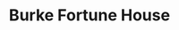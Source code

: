 ---
layout: place
title: "Burke Fortune House"
permalink: /virginia/burke-centre/burke-fortune-house.html
stateAbbr: VA
stateName: Virginia
cityName: Burke Centre
seo:
  name: "Burke Fortune House"
  type: Restaurant
  links: https://www.facebook.com/Burke-Fortune-House-195764490464708/
description: "Relaxed Japanese eatery serving sushi, noodles & teriyaki in a narrow, traditional space. Looking for sushi in Burke Centre, Virginia? Check out Burke Fortun..."
place_id: ChIJecNpFONRtokR9sqXMb2Ypts
photos:
  - name: >-
      places/ChIJecNpFONRtokR9sqXMb2Ypts/photos/AeeoHcI8GPD_pRyoeQHqPKllBwRM5XlQwDoH5U14CPxETfm2LcLWYy42j19KASZVztv7oR0-2yAcfLnLXuqpzoWXfoswY5bKt4NsYUpwpfNn_EVUNJXz2frssK80SduuKUFQF8GWf17OjJG_dYjeKags_W4k9WV3tN0O_UF9VbygG7DwcINrS-5WNR_PFzthyYOey0FkRZxZADlQGDzxQsfyCh7LSq1ZdGeFyqSRdwrA5C9sFGkRHyBfitvFeE-Hiz6WICGGv8h5YCDt7M5CfrLl9vnFUvMUhiQdbRBsYIahjX2OefafPPgKhrd-jx9XiRzlyAgx28zgMAINnedOh2uHNksCE0AiVy1xNb4uCY_k9nONdNA6Q96UjB_ArmQsuyLB2d7oZ6uhO6WobD8q5wxL1GZgF8FUNBgsrJIGRK2TPFiPXBfM
    widthPx: 4000
    heightPx: 3000
    authorAttributions:
      - displayName: Tilly Lo
        uri: https://maps.google.com/maps/contrib/100390448201842012508
        photoUri: >-
          https://lh3.googleusercontent.com/a-/ALV-UjVIFfjkSUs9jq1Nl3rx3pO7zemmOyMMFGDFZ1tdpHYTz9I0J8fEeA=s100-p-k-no-mo
    flagContentUri: >-
      https://www.google.com/local/imagery/report/?cb_client=maps_api_places.places_api&image_key=!1e10!2sCIHM0ogKEICAgID6gOLdwgE&hl=en-US
    googleMapsUri: >-
      https://www.google.com/maps/place//data=!3m4!1e2!3m2!1sCIHM0ogKEICAgID6gOLdwgE!2e10!4m2!3m1!1s0x89b651e31469c379:0xdba698bd3197caf6
  - name: >-
      places/ChIJecNpFONRtokR9sqXMb2Ypts/photos/AeeoHcLH8emSw78tLTCzmTRh1MBpQwcWGD8nwa2AI_o_WDECOOEfD0J-3O2bkO5Rbqml-n2hkj7MF90ckiEFdBJ-btsaEtDC7xHtdkc_FelZ8uH_6U4t_nxE4Lt_EIcJXuuQzX_A_PJlX2yMW4gyc9edzJNzZRMdaDyrfwEYGs4kCFA0mHwsqT3ce_KTC5sjMmIG4SLhQIyoHRhxoqoB4Vs-OScSGwjTJAIXXmIdFxJtmQn3o-_EL0Xw3CBWkcE0UlTqYZQlTIXqq7V2ExXMtdIRiMXguJeXNZWBLjjW5-VhZRqoz1YGMb8JyCQOc8S3XWvxWgTszDLAbjxEwX5yNPbbuJxSndPf2IFD8b78s7a2ErfQBLADuaWXGoz_N4qYDyjM7vcTRMrCzRe9qOvmLsgAk6ReiLwa9a1ZYiB_WtaBKBmJJmzb
    widthPx: 4080
    heightPx: 3072
    authorAttributions:
      - displayName: Barnett Hsu
        uri: https://maps.google.com/maps/contrib/103150591020456979770
        photoUri: >-
          https://lh3.googleusercontent.com/a-/ALV-UjUiKAck5w3edhfOfadOARAt6WesDl7ljkgJteoivZTvlqHfTdwEkA=s100-p-k-no-mo
    flagContentUri: >-
      https://www.google.com/local/imagery/report/?cb_client=maps_api_places.places_api&image_key=!1e10!2sCIHM0ogKEICAgICRzIKEwQE&hl=en-US
    googleMapsUri: >-
      https://www.google.com/maps/place//data=!3m4!1e2!3m2!1sCIHM0ogKEICAgICRzIKEwQE!2e10!4m2!3m1!1s0x89b651e31469c379:0xdba698bd3197caf6
  - name: >-
      places/ChIJecNpFONRtokR9sqXMb2Ypts/photos/AeeoHcIpbYAJ__v5NAn_JTQleIJc4GKfiGlCBmWFBWFPixLWxA19z3eK4Rcs5rd356QEEBKAj2TAE2DxPCMDGBS73EmBI2dN-XgLrk9oy07MV4njJvFIUVXkidqIBvspnGNLiq8yeCVjZe1mUaWhlyfALsvvtJTzGBc7vz_RtJubrFZu0xLNITkkuYmocwB__g84YG5Y0TM29XwYrJzslorDgPQKpliV2GGxPHouRUmefb180uHYqRGsf3jtE5fKseQlsD3PmM4XAhJpzDw1CAHhmXqddHo_LThXq8_OmGU0PjZn718p2xvR_yzkUHgwl8RzAiOmWB5BFbfuKS_v_wH-dTBxZ7LKNQDF8yL_6eHqn46Zw8nB2WBtGgFPjU-_K7lalSV-fR6VB9vTxnUWczTUJ1ZOOCdatKb4h_XazYopHx2HnhXz
    widthPx: 4000
    heightPx: 3000
    authorAttributions:
      - displayName: Morgan Stevens
        uri: https://maps.google.com/maps/contrib/111664658687283900125
        photoUri: >-
          https://lh3.googleusercontent.com/a-/ALV-UjVOnKF2ytEFQ1l4p3nnFE4D-nI78uWTPSrkahwazy7QenQN_qe52Q=s100-p-k-no-mo
    flagContentUri: >-
      https://www.google.com/local/imagery/report/?cb_client=maps_api_places.places_api&image_key=!1e10!2sCIHM0ogKEICAgIDr0vmzngE&hl=en-US
    googleMapsUri: >-
      https://www.google.com/maps/place//data=!3m4!1e2!3m2!1sCIHM0ogKEICAgIDr0vmzngE!2e10!4m2!3m1!1s0x89b651e31469c379:0xdba698bd3197caf6
  - name: >-
      places/ChIJecNpFONRtokR9sqXMb2Ypts/photos/AeeoHcJiX3ehF6L59t8_lpij9E3WLrGlZ1ivytjOP66OjhTYeZ10apHej5NP_kbd3cuQvAE6vw_hgEPFbBGtKd3uaAUGL4jMBfcN3g-_Eyrpw2bECtXuMnYZxN5_lETOODmgfpnnAvRb_DavmzVj3H-eaFBZnFlrLy7ptmz8W8i_rq-QXA5wtxNMUvQqHEXV7h_P0ugwKHCPDTLmWzIJl9nsFg-WgP5yF22EY9ofBOFcLf5U9TJgJPQU3n2M0AXfc14TEivXiKuEnwkuz9M0zpv1VMeAaTYUAMocJyB-fKFKSZ0G7033Dxw6h_ModeBRloJTSODbvsSXlE-CojWjhg1w_muD3bSNQOBL6OqWlOSt0wa9P63X1nynDClkYGGu_fvBX2EHYMdJmZgKqgUgiVH6VGXXQ6k02Y5hmJ-oIt8R5i7LMCct
    widthPx: 4080
    heightPx: 3072
    authorAttributions:
      - displayName: Mary
        uri: https://maps.google.com/maps/contrib/106975655098212584355
        photoUri: >-
          https://lh3.googleusercontent.com/a-/ALV-UjUojHa_gKTZuNdIKT37BhJ8ko_POpRF44xiHCLlIjcNx8CZb5hUzA=s100-p-k-no-mo
    flagContentUri: >-
      https://www.google.com/local/imagery/report/?cb_client=maps_api_places.places_api&image_key=!1e10!2sCIHM0ogKEICAgICfzMHL4AE&hl=en-US
    googleMapsUri: >-
      https://www.google.com/maps/place//data=!3m4!1e2!3m2!1sCIHM0ogKEICAgICfzMHL4AE!2e10!4m2!3m1!1s0x89b651e31469c379:0xdba698bd3197caf6
  - name: >-
      places/ChIJecNpFONRtokR9sqXMb2Ypts/photos/AeeoHcJqHy9TCIfUCfLofKsHOtUcpWfgY5XARj88kCH2N2nGzmI5kgHV720cA5F9sHqmc1oSGMm0Zc7XyDfyXBtWUM2L6WxvP0Wdo3hL4mPYPnbw3aaoahdm2yxOz-fKE__x3R3ARZnchZc80iZeRPslj-6S1iqyIQ_bU18LxKJp94RkiNuV4V47SyNQLeXhwayzomzv782lCvma2H5VLpT7axR594klCJBmCTnYmygC0wnnoc1AVLNy2XvDErpbhn1XTDLd4kDHdkSiAaXVWcndOVgVH8wUh-_73Zs7Wt9eeHxAcSoQWgfX9eLUYnQpixhtvoAAKUz5dHMhWLdk7CpvfHEy5SPuffh6HlDEXn1XEb7kWGE84CeNyqU14DWmzW_4WFRVTzMBZ6cWpL0oLPy7FnQxi99sib_JyyodUBoK_fsGgg
    widthPx: 3072
    heightPx: 4080
    authorAttributions:
      - displayName: Theodore “Ted” Kostich Jr.
        uri: https://maps.google.com/maps/contrib/113728029184863978569
        photoUri: >-
          https://lh3.googleusercontent.com/a-/ALV-UjUvQBZRFS0gAWlZ-YUyCV0xKF6cCs5qvBMTRDgTQ4B2_BzwiHIs=s100-p-k-no-mo
    flagContentUri: >-
      https://www.google.com/local/imagery/report/?cb_client=maps_api_places.places_api&image_key=!1e10!2sCIHM0ogKEICAgID1sZ3HCg&hl=en-US
    googleMapsUri: >-
      https://www.google.com/maps/place//data=!3m4!1e2!3m2!1sCIHM0ogKEICAgID1sZ3HCg!2e10!4m2!3m1!1s0x89b651e31469c379:0xdba698bd3197caf6
  - name: >-
      places/ChIJecNpFONRtokR9sqXMb2Ypts/photos/AeeoHcLOgCuJgd26BLK9F0pu6airfLTmvNz7r001mMzjJMZ3CvyIrACMD983_JSvK1iuspdssPv0mKi1IJRyKmFV7r5b_9qxmU_cqV86q7KWPMSnAFvgsVNkD6lAtVg3gldnh8GH66vJGt53VuEuWNTNmrG6ESMLRciyH_sqQ9hufbkBDLl5WL8BKfVhqsTtao46KoSSWRD5MFaLDVaOghq14Sm50yhQpGvkQ49EBU6HkQ-iOkPg-uUiWvdKB3ts_3Tjx6XYOgYAOuaWDMEv1Zig-0_ogeBqSUqRlJ2V4TMxnOzeo9pEAsCZJUQfT2J_LNT78KmVV9ZN2ENQgXALbmPNfYsoajY_NyE4LWYRFwV3CD5BU7TQ_yggw5Q5_Qu8ByLkBxtdviYGE7wqafp1yLcxQDTJK60mLGc6Zy2n8cPwaXEK7A
    widthPx: 3472
    heightPx: 4624
    authorAttributions:
      - displayName: Alexis Knoepfler
        uri: https://maps.google.com/maps/contrib/111833032182381594224
        photoUri: >-
          https://lh3.googleusercontent.com/a-/ALV-UjUraXInEaujW8EVnA3TXVAg6bFn3Q-3G1XW5gZ19FksgGjM-Z0=s100-p-k-no-mo
    flagContentUri: >-
      https://www.google.com/local/imagery/report/?cb_client=maps_api_places.places_api&image_key=!1e10!2sCIHM0ogKEICAgICvq8iwaw&hl=en-US
    googleMapsUri: >-
      https://www.google.com/maps/place//data=!3m4!1e2!3m2!1sCIHM0ogKEICAgICvq8iwaw!2e10!4m2!3m1!1s0x89b651e31469c379:0xdba698bd3197caf6
  - name: >-
      places/ChIJecNpFONRtokR9sqXMb2Ypts/photos/AeeoHcKR0ZMHjm1RsUc26UslYWuBrl89JLWGocrqzvdo-FebhmTJFIvVzSke9OLXlHMfY6ka1J7zX3-dkEfY1LtHMOHykFrjUDze4v4-ci4o5gAE3GcKJq0pTisgpM_mLW9QLtpHWyNouGm7EbzdFYlz39lQY4AAh2yOSgK4v7ke4WmaQaziwCffkeQ-gspfuI3cacms0K5LzmQhUy_wpN8GtnVyMzcQgLIDv-zFeZAY8IT8x91lGQyWvsD7p6gCdyE5eqpw8E5fSOyAlUHEq7pOn3clG_pKtoDQQcKXoDt3kmpDcI2Kc06xZOz5jo3KCo5kbG4fD0tasjOC7r5TRI2_bWn6d-Z9NYJXfB3U9vWUS3IUCPyfEKDxPyFyj5hnq-98mX0-WWp4CgM24pMF1OnQfRY8ieeAvWeZMRD6vI48Km8Uag
    widthPx: 3024
    heightPx: 4032
    authorAttributions:
      - displayName: Tan Vo
        uri: https://maps.google.com/maps/contrib/108105016191226851122
        photoUri: >-
          https://lh3.googleusercontent.com/a-/ALV-UjUdrnmO3DJpeJbZkvelQfyv1ua2NN97V8bqhPrsj2Ey91lzGzTOWQ=s100-p-k-no-mo
    flagContentUri: >-
      https://www.google.com/local/imagery/report/?cb_client=maps_api_places.places_api&image_key=!1e10!2sCIHM0ogKEICAgIDJvNPCKg&hl=en-US
    googleMapsUri: >-
      https://www.google.com/maps/place//data=!3m4!1e2!3m2!1sCIHM0ogKEICAgIDJvNPCKg!2e10!4m2!3m1!1s0x89b651e31469c379:0xdba698bd3197caf6
  - name: >-
      places/ChIJecNpFONRtokR9sqXMb2Ypts/photos/AeeoHcJikUZM9VTkCqMZO0w4qa8KjWpiQkTenmh4Xv8c85zc_fHLBR0Y19TCRuILP1RNTazbQZXKC-ONSEj-uJjVUcAoWKNyonQBRxGMV9BqhEpKYRI2BbgqS92f7bzWYuTQImKN-GY3qkwgt6mZ6X3hQgO7nTe8tm7q97U4YS0cr0cKAukQ-fQv0VC_F98ZYt4UOe1-eJ6C6Bvgj-xVnCmDGhUCwHSN43SBgY8fiPI-Ni-nNGYWel-QFls6KrniBnZprFOzOwI6ylL8uJTbRTMTy3au9RaH0jpc5iB8whyhSLLgqGn034nscwYKJ8O1HfGTsg9E7vuRi0sUYyob1RhlxUkchY20bH7DjNIOmyNzKrlBoNgtZ81O36-HwXJGdYVg78ziCOsiq9vEiTCAdG6jP5eTUs9P-CNFYvEYnaA1hHeMmQ
    widthPx: 3024
    heightPx: 4032
    authorAttributions:
      - displayName: Matthew
        uri: https://maps.google.com/maps/contrib/115786491338838450550
        photoUri: >-
          https://lh3.googleusercontent.com/a-/ALV-UjVJMASUt65IknM51Wbkt0-QFvvP_ZQ2fDuN84JD64fdMh_uPKwC=s100-p-k-no-mo
    flagContentUri: >-
      https://www.google.com/local/imagery/report/?cb_client=maps_api_places.places_api&image_key=!1e10!2sCIHM0ogKEICAgIDBpNGAXQ&hl=en-US
    googleMapsUri: >-
      https://www.google.com/maps/place//data=!3m4!1e2!3m2!1sCIHM0ogKEICAgIDBpNGAXQ!2e10!4m2!3m1!1s0x89b651e31469c379:0xdba698bd3197caf6
  - name: >-
      places/ChIJecNpFONRtokR9sqXMb2Ypts/photos/AeeoHcKqNbMYT_QxMqFzaVrlYBL99Uaei-eCfk3ba9CNROjsrJ2hhrvfBzjE6zROIrxkG8kuGzXwhnjE6BtagSPVaDJ0AubMD9_C-EPHtTXFrOtDT1BZXuid3N2uOxwGPAWocNtbu4NzK06bhXDLOQR1LQq0JWj5b7jtD09qJPRjYv9Bg0HTZenfzhkrn13xkhdvnyz5arwG5fbU6a0X-BcRkPaUjJrc2KH9WVgXySes2-TNwHNV1WDj5b81LutrB3FNNjYNoinHH0heTum6KA5uxvCzSSBJxnishSFaJzOlzypxVc8xF4DcflE8Q9PuqA2UbavSICS-8UiTQXkYxmMy4eEfvE8J2DkBg6HSA7NzwJOkKvBLVOMP0t1mf3j-qXhH2fVY6NGgoa_7kK3X2o-dx_6TCEQk3ATQ7GOrlB4r71-2hQ
    widthPx: 3024
    heightPx: 4032
    authorAttributions:
      - displayName: Kat Fred
        uri: https://maps.google.com/maps/contrib/113358317805767738019
        photoUri: >-
          https://lh3.googleusercontent.com/a-/ALV-UjUUd_ecI4mZoBmHCXzhwc8LKfOTFYKYYDLtIsUgwykVVAWPOmWDlg=s100-p-k-no-mo
    flagContentUri: >-
      https://www.google.com/local/imagery/report/?cb_client=maps_api_places.places_api&image_key=!1e10!2sCIHM0ogKEICAgICtwLePEg&hl=en-US
    googleMapsUri: >-
      https://www.google.com/maps/place//data=!3m4!1e2!3m2!1sCIHM0ogKEICAgICtwLePEg!2e10!4m2!3m1!1s0x89b651e31469c379:0xdba698bd3197caf6
  - name: >-
      places/ChIJecNpFONRtokR9sqXMb2Ypts/photos/AeeoHcLx-cljKoQ69T7BX_JUZbQWcwscGvtvM7Ydmn8FDHal2F1srqy_pKXuJU8Df4b1oNwE7xcaHNbnba79NB6g2m70E21MgJ4rnOw9PpN4eCeHUO2LOW5kedSP4Ht-kyOQ1-e9dxtge-PqcYJXk8jRipuhR9OOmWsuv8yo9AtTpsx14iUVyWhXExaT3xOTFF-cHT4sckDQKrThCPNiljUjRyDPTdiC4A8_-AaLsnlBIyDJxFM7FrIAU6Xq_QWmojcOC9k4jv2l1st8Nm_zK402zmcS9o6BJwkBSURjTrTcdUeWGJ6PAfgBAHZALuH4Urp9-1mI3CvLEJ4wjFHs5q0lxCs-AJTeKAJg_-FjdGUVMtUGfMjTPJgApwpgCSVhGyWbvCrmo4KeuAJ_GQ7ZFTl5opxPucqyIQGUkaypGf65ykmJ1dM3
    widthPx: 4032
    heightPx: 3024
    authorAttributions:
      - displayName: Rex R. McHail, Jr.
        uri: https://maps.google.com/maps/contrib/110457795949867058699
        photoUri: >-
          https://lh3.googleusercontent.com/a-/ALV-UjXTJvqrRPnQOMZMKmjaUzjgm6FitXzgpEGZ2xZ7RFBjeDrkdyl7Mg=s100-p-k-no-mo
    flagContentUri: >-
      https://www.google.com/local/imagery/report/?cb_client=maps_api_places.places_api&image_key=!1e10!2sCIHM0ogKEICAgICm-LC7hwE&hl=en-US
    googleMapsUri: >-
      https://www.google.com/maps/place//data=!3m4!1e2!3m2!1sCIHM0ogKEICAgICm-LC7hwE!2e10!4m2!3m1!1s0x89b651e31469c379:0xdba698bd3197caf6
address: 6030 Burke Commons Rd suite e, Burke Centre, VA 22015, USA
street: 6030 Burke Commons Rd suite e
city: Burke Centre
state: VA
zip: '22015'
country: USA
neighborhood: null
latitude: '38.788219'
longitude: '-77.299684'
accessibility_options:
  wheelchairAccessibleParking: true
  wheelchairAccessibleEntrance: true
  wheelchairAccessibleRestroom: true
  wheelchairAccessibleSeating: true
business_status: OPERATIONAL
name: Burke Fortune House
google_maps_links:
  directionsUri: >-
    https://www.google.com/maps/dir//''/data=!4m7!4m6!1m1!4e2!1m2!1m1!1s0x89b651e31469c379:0xdba698bd3197caf6!3e0
  placeUri: https://maps.google.com/?cid=15827505878788459254
  writeAReviewUri: >-
    https://www.google.com/maps/place//data=!4m3!3m2!1s0x89b651e31469c379:0xdba698bd3197caf6!12e1
  reviewsUri: >-
    https://www.google.com/maps/place//data=!4m4!3m3!1s0x89b651e31469c379:0xdba698bd3197caf6!9m1!1b1
  photosUri: >-
    https://www.google.com/maps/place//data=!4m3!3m2!1s0x89b651e31469c379:0xdba698bd3197caf6!10e5
primary_type: Sushi Restaurant
opening_hours:
  regular: null
  current: null
secondary_opening_hours:
  regular:
    weekdayDescriptions: null
    type: null
  current:
    weekdayDescriptions: null
    type: null
phone: (703) 250-0433
price_level: PRICE_LEVEL_MODERATE
price_range: $20 &ndash; $30
rating: '4.6'
rating_count: 504
website: https://www.facebook.com/Burke-Fortune-House-195764490464708/
reviews:
  - name: >-
      places/ChIJecNpFONRtokR9sqXMb2Ypts/reviews/ChZDSUhNMG9nS0VJQ0FnTURRaEp6UkdnEAE
    relativePublishTimeDescription: a month ago
    rating: 5
    text:
      text: >-
        I just had dinner at Burke Fortune House.. so yummy!! You have to try
        the sushi, and crab wonton… Even the edamame was great! Wish I had taken
        pics of the Sushi… but I guarantee it was delish! We tried the Dynamite
        roll, Alaskan roll and Crunchy roll and they were all great!
      languageCode: en
    originalText:
      text: >-
        I just had dinner at Burke Fortune House.. so yummy!! You have to try
        the sushi, and crab wonton… Even the edamame was great! Wish I had taken
        pics of the Sushi… but I guarantee it was delish! We tried the Dynamite
        roll, Alaskan roll and Crunchy roll and they were all great!
      languageCode: en
    authorAttribution:
      displayName: Anthuanne Salazar
      uri: https://www.google.com/maps/contrib/104573219531502948211/reviews
      photoUri: >-
        https://lh3.googleusercontent.com/a-/ALV-UjV2U3dfRAyggsMdJsQJ6tF7ysh76WYwHukre4QawUtINwfDKGU=s128-c0x00000000-cc-rp-mo
    publishTime: '2025-03-08T23:05:35.566732Z'
    flagContentUri: >-
      https://www.google.com/local/review/rap/report?postId=ChZDSUhNMG9nS0VJQ0FnTURRaEp6UkdnEAE&d=17924085&t=1
    googleMapsUri: >-
      https://www.google.com/maps/reviews/data=!4m6!14m5!1m4!2m3!1sChZDSUhNMG9nS0VJQ0FnTURRaEp6UkdnEAE!2m1!1s0x89b651e31469c379:0xdba698bd3197caf6
  - name: >-
      places/ChIJecNpFONRtokR9sqXMb2Ypts/reviews/ChdDSUhNMG9nS0VJQ0FnSUNmN09ySm1BRRAB
    relativePublishTimeDescription: 3 months ago
    rating: 1
    text:
      text: >-
        My experience at Fortune House was extremely disappointing. I arrived
        around 3:45 PM, placed my order by 3:55 PM, and didn’t receive my food
        until 4:40 PM. There were no other dine-in customers, only a few pickup
        orders, so the delay was baffling.


        When my sushi finally arrived, I discovered plastic wrap in it. On top
        of that, I saw the sushi chef handling various items, go in and out of
        from the back kitchen, scratching his forehead, and then preparing food
        without changing his gloves.


        The sushi itself was a letdown. While some cuts of fish were okay,
        others were not fresh and unpleasant.


        Between the slow service, lack of cleanliness, and inconsistent food
        quality, this was a horrible experience. I wouldn’t recommend this place
        to anyone.
      languageCode: en
    originalText:
      text: >-
        My experience at Fortune House was extremely disappointing. I arrived
        around 3:45 PM, placed my order by 3:55 PM, and didn’t receive my food
        until 4:40 PM. There were no other dine-in customers, only a few pickup
        orders, so the delay was baffling.


        When my sushi finally arrived, I discovered plastic wrap in it. On top
        of that, I saw the sushi chef handling various items, go in and out of
        from the back kitchen, scratching his forehead, and then preparing food
        without changing his gloves.


        The sushi itself was a letdown. While some cuts of fish were okay,
        others were not fresh and unpleasant.


        Between the slow service, lack of cleanliness, and inconsistent food
        quality, this was a horrible experience. I wouldn’t recommend this place
        to anyone.
      languageCode: en
    authorAttribution:
      displayName: James Cho
      uri: https://www.google.com/maps/contrib/101215898033330240821/reviews
      photoUri: >-
        https://lh3.googleusercontent.com/a-/ALV-UjV0VepAPpJP9LHK9eG0zTaTNPwqqmtaQReBxMM6r0_2qWc0_ol0=s128-c0x00000000-cc-rp-mo-ba3
    publishTime: '2024-12-26T22:05:23.271976Z'
    flagContentUri: >-
      https://www.google.com/local/review/rap/report?postId=ChdDSUhNMG9nS0VJQ0FnSUNmN09ySm1BRRAB&d=17924085&t=1
    googleMapsUri: >-
      https://www.google.com/maps/reviews/data=!4m6!14m5!1m4!2m3!1sChdDSUhNMG9nS0VJQ0FnSUNmN09ySm1BRRAB!2m1!1s0x89b651e31469c379:0xdba698bd3197caf6
  - name: >-
      places/ChIJecNpFONRtokR9sqXMb2Ypts/reviews/ChdDSUhNMG9nS0VJQ0FnSUNfcXBMQjFRRRAB
    relativePublishTimeDescription: 2 months ago
    rating: 5
    text:
      text: >-
        I absolutely love this restaurant. The food is fresh and delicious and
        always consistent, but even more so, the staff are the nicest people you
        will ever meet. They are so kind to my 3 girls and always engage with
        them and treat them like family. My whole crew always looks forward to
        eating here because it’s a great experience and as a parent, I always
        love bringing my kids somewhere that makes the evening easy. We will
        come back again and again!
      languageCode: en
    originalText:
      text: >-
        I absolutely love this restaurant. The food is fresh and delicious and
        always consistent, but even more so, the staff are the nicest people you
        will ever meet. They are so kind to my 3 girls and always engage with
        them and treat them like family. My whole crew always looks forward to
        eating here because it’s a great experience and as a parent, I always
        love bringing my kids somewhere that makes the evening easy. We will
        come back again and again!
      languageCode: en
    authorAttribution:
      displayName: Lauren Cusner
      uri: https://www.google.com/maps/contrib/102351182461369569273/reviews
      photoUri: >-
        https://lh3.googleusercontent.com/a/ACg8ocJqYeBfpw-qBZvEKppsAc5i-njzQFjw6GzXUWOX3nce-6BLfA=s128-c0x00000000-cc-rp-mo-ba2
    publishTime: '2025-01-15T02:01:09.655560Z'
    flagContentUri: >-
      https://www.google.com/local/review/rap/report?postId=ChdDSUhNMG9nS0VJQ0FnSUNfcXBMQjFRRRAB&d=17924085&t=1
    googleMapsUri: >-
      https://www.google.com/maps/reviews/data=!4m6!14m5!1m4!2m3!1sChdDSUhNMG9nS0VJQ0FnSUNfcXBMQjFRRRAB!2m1!1s0x89b651e31469c379:0xdba698bd3197caf6
  - name: >-
      places/ChIJecNpFONRtokR9sqXMb2Ypts/reviews/ChdDSUhNMG9nS0VJQ0FnSUN0d0xlUHdnRRAB
    relativePublishTimeDescription: a year ago
    rating: 5
    text:
      text: >-
        If you’re wondering where to eat tonight, be sure to check out the local
        neighborhood, quaint Japanese restaurant that has authentic Japanese
        food and sushi. The owner/employees are friendly and efficient, serving
        you quickly and offering suggestions on the menus.

        The food is quickly served and is delicious.  We’ve had Don Buri, Katsu,
        sushi, and tempura. Crisp & tasty each dish was loaded with flavor! I
        would suggest getting a dinner box so that you have a good variety of
        food and plenty of it!

        Plenty of parking as there is a parking lot adjacent to the restaurant
        which is found within the Walmart plaza.

        Both kid and dog friendly.
      languageCode: en
    originalText:
      text: >-
        If you’re wondering where to eat tonight, be sure to check out the local
        neighborhood, quaint Japanese restaurant that has authentic Japanese
        food and sushi. The owner/employees are friendly and efficient, serving
        you quickly and offering suggestions on the menus.

        The food is quickly served and is delicious.  We’ve had Don Buri, Katsu,
        sushi, and tempura. Crisp & tasty each dish was loaded with flavor! I
        would suggest getting a dinner box so that you have a good variety of
        food and plenty of it!

        Plenty of parking as there is a parking lot adjacent to the restaurant
        which is found within the Walmart plaza.

        Both kid and dog friendly.
      languageCode: en
    authorAttribution:
      displayName: Kat Fred
      uri: https://www.google.com/maps/contrib/113358317805767738019/reviews
      photoUri: >-
        https://lh3.googleusercontent.com/a-/ALV-UjUUd_ecI4mZoBmHCXzhwc8LKfOTFYKYYDLtIsUgwykVVAWPOmWDlg=s128-c0x00000000-cc-rp-mo-ba5
    publishTime: '2024-01-27T21:33:14.469797Z'
    flagContentUri: >-
      https://www.google.com/local/review/rap/report?postId=ChdDSUhNMG9nS0VJQ0FnSUN0d0xlUHdnRRAB&d=17924085&t=1
    googleMapsUri: >-
      https://www.google.com/maps/reviews/data=!4m6!14m5!1m4!2m3!1sChdDSUhNMG9nS0VJQ0FnSUN0d0xlUHdnRRAB!2m1!1s0x89b651e31469c379:0xdba698bd3197caf6
  - name: >-
      places/ChIJecNpFONRtokR9sqXMb2Ypts/reviews/ChZDSUhNMG9nS0VJQ0FnSUQxc1ozSE1nEAE
    relativePublishTimeDescription: a year ago
    rating: 5
    text:
      text: >-
        Wow wow wow - absolutely delicious sushi, the best California roll I
        have EVER had. Everything was fresh, service was fast, and prices were
        excellent. I will absolutely be coming back here!
      languageCode: en
    originalText:
      text: >-
        Wow wow wow - absolutely delicious sushi, the best California roll I
        have EVER had. Everything was fresh, service was fast, and prices were
        excellent. I will absolutely be coming back here!
      languageCode: en
    authorAttribution:
      displayName: Theodore “Ted” Kostich Jr.
      uri: https://www.google.com/maps/contrib/113728029184863978569/reviews
      photoUri: >-
        https://lh3.googleusercontent.com/a-/ALV-UjUvQBZRFS0gAWlZ-YUyCV0xKF6cCs5qvBMTRDgTQ4B2_BzwiHIs=s128-c0x00000000-cc-rp-mo-ba5
    publishTime: '2024-01-08T00:20:28.373714Z'
    flagContentUri: >-
      https://www.google.com/local/review/rap/report?postId=ChZDSUhNMG9nS0VJQ0FnSUQxc1ozSE1nEAE&d=17924085&t=1
    googleMapsUri: >-
      https://www.google.com/maps/reviews/data=!4m6!14m5!1m4!2m3!1sChZDSUhNMG9nS0VJQ0FnSUQxc1ozSE1nEAE!2m1!1s0x89b651e31469c379:0xdba698bd3197caf6
parking_options:
  freeParkingLot: true
  freeStreetParking: true
  valetParking: false
payment_options:
  acceptsCreditCards: true
  acceptsDebitCards: true
  acceptsCashOnly: false
  acceptsNfc: true
allow_dogs: null
curbside_pickup: null
delivery: true
dine_in: true
good_for_children: true
good_for_groups: true
good_for_sports: false
live_music: false
menu_for_children: false
outdoor_seating: false
reservable: true
restroom: true
serves_beer: true
serves_breakfast: false
serves_brunch: false
serves_cocktails: false
serves_coffee: false
serves_dinner: true
serves_dessert: true
serves_lunch: true
serves_vegetarian_food: true
serves_wine: true
takeout: true
summary: >-
  Relaxed Japanese eatery serving sushi, noodles & teriyaki in a narrow,
  traditional space.

---